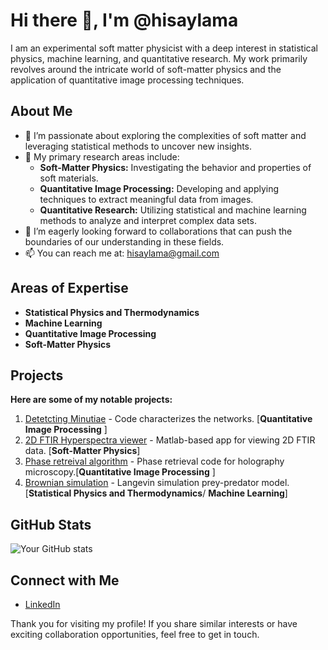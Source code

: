 # Hi there 👋, I'm @hisaylama

I am an experimental soft matter physicist with a deep interest in statistical physics, machine learning, and quantitative research. My work primarily revolves around the intricate world of soft-matter physics and the application of quantitative image processing techniques. 

## About Me

- 👀 I’m passionate about exploring the complexities of soft matter and leveraging statistical methods to uncover new insights.
- 🌱 My primary research areas include:
  - **Soft-Matter Physics:** Investigating the behavior and properties of soft materials.
  - **Quantitative Image Processing:** Developing and applying techniques to extract meaningful data from images.
  - **Quantitative Research:** Utilizing statistical and machine learning methods to analyze and interpret complex data sets.
- 💞️ I’m eagerly looking forward to collaborations that can push the boundaries of our understanding in these fields.
- 📫 You can reach me at: hisaylama@gmail.com

## Areas of Expertise

- **Statistical Physics and Thermodynamics**
- **Machine Learning**
- **Quantitative Image Processing** 
- **Soft-Matter Physics**

## Projects

**Here are some of my notable projects:**

1. [Detetcting Minutiae](https://github.com/hisaylama/Minutiae-and-topological-defects-of-pattern) - Code characterizes the networks. [**Quantitative Image Processing** ]
2. [2D FTIR Hyperspectra viewer](https://github.com/hisaylama/ATR-FTIR-Data-Hyperspectra-Viewer-in-Matlab) - Matlab-based app for viewing 2D FTIR data. [**Soft-Matter Physics**]
3. [Phase retreival algorithm](https://github.com/hisaylama/Phase-Mask-for-Spatial-Light-Modulator) - Phase retrieval code for holography microscopy.[**Quantitative Image Processing** ]
4. [Brownian simulation](https://github.com/hisaylama/Brownian-Simulation) - Langevin simulation prey-predator model. [**Statistical Physics and Thermodynamics**/ **Machine Learning**]

## GitHub Stats

![Your GitHub stats](https://github-readme-stats.vercel.app/api?username=hisaylama&theme=radical&show_icons=true&hide_border=true&count_private=true)

## Connect with Me

- [LinkedIn](https://www.linkedin.com/in/hisay-lama-ph-d-28478285/)

Thank you for visiting my profile! If you share similar interests or have exciting collaboration opportunities, feel free to get in touch.



<!---
hisaylama/hisaylama is a ✨ special ✨ repository because its `README.md` (this file) appears on your GitHub profile.
You can click the Preview link to take a look at your changes.
--->

